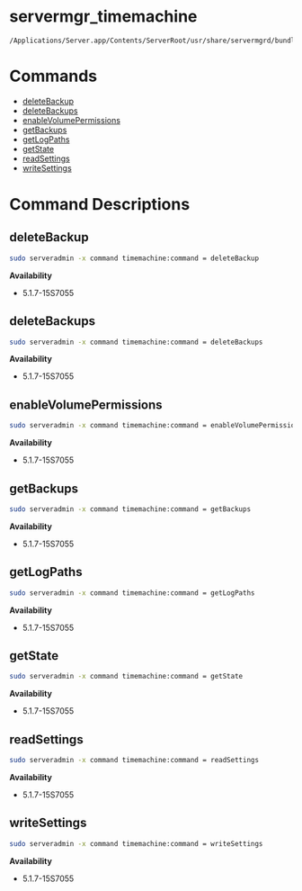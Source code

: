 # servermgr_timemachine

```console
/Applications/Server.app/Contents/ServerRoot/usr/share/servermgrd/bundles/servermgr_timemachine.bundle/Contents/MacOS/servermgr_timemachine
```

# Commands

* [deleteBackup](https://github.com/erikberglund/servermgr_commands/blob/master/servermgr_timemachine.md#deletebackup)
* [deleteBackups](https://github.com/erikberglund/servermgr_commands/blob/master/servermgr_timemachine.md#deletebackups)
* [enableVolumePermissions](https://github.com/erikberglund/servermgr_commands/blob/master/servermgr_timemachine.md#enablevolumepermissions)
* [getBackups](https://github.com/erikberglund/servermgr_commands/blob/master/servermgr_timemachine.md#getbackups)
* [getLogPaths](https://github.com/erikberglund/servermgr_commands/blob/master/servermgr_timemachine.md#getlogpaths)
* [getState](https://github.com/erikberglund/servermgr_commands/blob/master/servermgr_timemachine.md#getstate)
* [readSettings](https://github.com/erikberglund/servermgr_commands/blob/master/servermgr_timemachine.md#readsettings)
* [writeSettings](https://github.com/erikberglund/servermgr_commands/blob/master/servermgr_timemachine.md#writesettings)

# Command Descriptions

## deleteBackup

```bash
sudo serveradmin -x command timemachine:command = deleteBackup
```

**Availability**
* 5.1.7-15S7055

## deleteBackups

```bash
sudo serveradmin -x command timemachine:command = deleteBackups
```

**Availability**
* 5.1.7-15S7055

## enableVolumePermissions

```bash
sudo serveradmin -x command timemachine:command = enableVolumePermissions
```

**Availability**
* 5.1.7-15S7055

## getBackups

```bash
sudo serveradmin -x command timemachine:command = getBackups
```

**Availability**
* 5.1.7-15S7055

## getLogPaths

```bash
sudo serveradmin -x command timemachine:command = getLogPaths
```

**Availability**
* 5.1.7-15S7055

## getState

```bash
sudo serveradmin -x command timemachine:command = getState
```

**Availability**
* 5.1.7-15S7055

## readSettings

```bash
sudo serveradmin -x command timemachine:command = readSettings
```

**Availability**
* 5.1.7-15S7055

## writeSettings

```bash
sudo serveradmin -x command timemachine:command = writeSettings
```

**Availability**
* 5.1.7-15S7055

